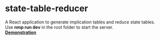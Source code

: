 # state-table-reducer
A React application to generate implication tables and reduce state tables.<br/>
Use **nmp run dev** in the root folder to start the server.<br/>
<a href="https://drive.google.com/file/d/1ZCzbYm8cpw8yFVZ-dbRmSR_t-_LHtcmJ/view?usp=sharing" target="_top"><b>Demonstration</b></a>
